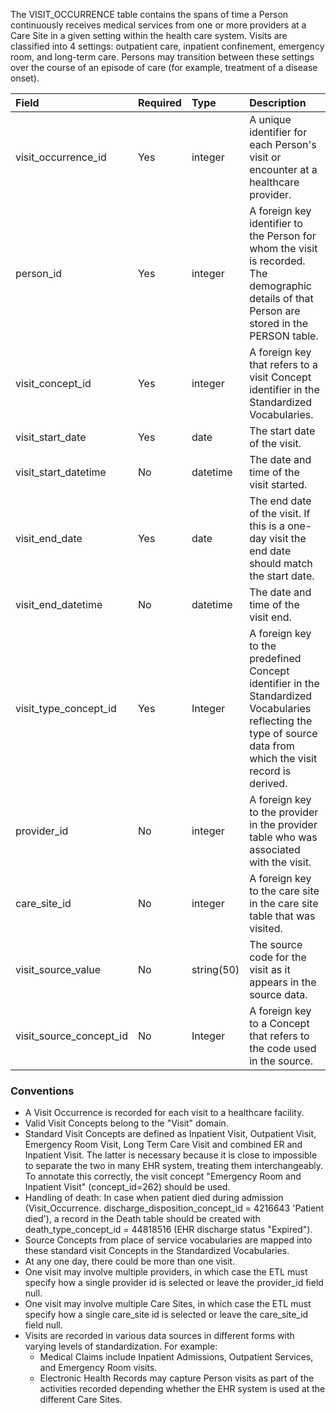 The VISIT_OCCURRENCE table contains the spans of time a Person continuously receives medical services from one or more providers at a Care Site in a given setting within the health care system. Visits are classified into 4 settings: outpatient care, inpatient confinement, emergency room, and long-term care. Persons may transition between these settings over the course of an episode of care (for example, treatment of a disease onset). 

Field|Required|Type|Description
:------------------------|:--------|:-----|:-------------------------------------------------
|visit_occurrence_id|Yes|integer|A unique identifier for each Person's visit or encounter at a healthcare provider.|
|person_id|Yes|integer|A foreign key identifier to the Person for whom the visit is recorded. The demographic details of that Person are stored in the PERSON table.|
|visit_concept_id|Yes|integer|A foreign key that refers to a visit Concept identifier in the Standardized Vocabularies.|
|visit_start_date|Yes|date|The start date of the visit.|
|visit_start_datetime|No|datetime|The date and time of the visit started.|
|visit_end_date|Yes|date|The end date of the visit. If this is a one-day visit the end date should match the start date.|
|visit_end_datetime|No|datetime|The date and time of the visit end.|
|visit_type_concept_id|Yes|Integer|A foreign key to the predefined Concept identifier in the Standardized Vocabularies reflecting the type of source data from which the visit record is derived.|
|provider_id|No|integer|A foreign key to the provider in the provider table who was associated with the visit.|
|care_site_id|No|integer|A foreign key to the care site in the care site table that was visited.|
|visit_source_value|No|string(50)|The source code for the visit as it appears in the source data.|
|visit_source_concept_id|No|Integer|A foreign key to a Concept that refers to the code used in the source.|

### Conventions 

  * A Visit Occurrence is recorded for each visit to a healthcare facility. 
  * Valid Visit Concepts belong to the "Visit" domain. 
  * Standard Visit Concepts are defined as Inpatient Visit, Outpatient Visit, Emergency Room Visit, Long Term Care Visit and combined ER and Inpatient Visit. The latter is necessary because it is close to impossible to separate the two in many EHR system, treating them interchangeably. To annotate this correctly, the visit concept "Emergency Room and Inpatient Visit" (concept_id=262) should be used.
  * Handling of death: In case when patient died during admission (Visit_Occurrence. discharge_disposition_concept_id = 4216643 'Patient died'), a record in the Death table should be created with death_type_concept_id = 44818516 (EHR discharge status "Expired").
  * Source Concepts from place of service vocabularies are mapped into these standard visit Concepts in the Standardized Vocabularies. 
  * At any one day, there could be more than one visit.
  * One visit may involve multiple providers, in which case the ETL must specify how a single provider id is selected or leave the provider_id field null.
  * One visit may involve multiple Care Sites, in which case the ETL must specify how a single care_site id is selected or leave the care_site_id field null.
  * Visits are recorded in various data sources in different forms with varying levels of standardization. For example:
    * Medical Claims include Inpatient Admissions, Outpatient Services, and Emergency Room visits. 
    * Electronic Health Records may capture Person visits as part of the activities recorded depending whether the EHR system is used at the different Care Sites.